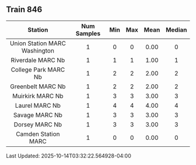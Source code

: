 ## Train 846

| Station | Num Samples | Min | Max | Mean | Median |
| :-----: | :---------: | :-: | :-: | :--: | :----: |
| Union Station MARC Washington | 1 | 0 | 0 | 0.00 | 0 |
| Riverdale MARC Nb | 1 | 1 | 1 | 1.00 | 1 |
| College Park MARC Nb | 1 | 2 | 2 | 2.00 | 2 |
| Greenbelt MARC Nb | 1 | 2 | 2 | 2.00 | 2 |
| Muirkirk MARC Nb | 1 | 3 | 3 | 3.00 | 3 |
| Laurel MARC Nb | 1 | 4 | 4 | 4.00 | 4 |
| Savage MARC Nb | 1 | 3 | 3 | 3.00 | 3 |
| Dorsey MARC Nb | 1 | 3 | 3 | 3.00 | 3 |
| Camden Station MARC | 1 | 0 | 0 | 0.00 | 0 |


Last Updated: 2025-10-14T03:32:22.564928-04:00